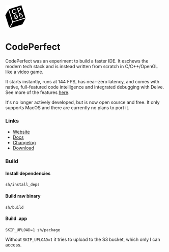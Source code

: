 <img src="logo.png" width="64">

# CodePerfect

CodePerfect was an experiment to build a faster IDE. It eschews the modern tech
stack and is instead written from scratch in C/C++/OpenGL like a video game.

It starts instantly, runs at 144 FPS, has near-zero latency, and comes with
native, full-featured code intelligence and integrated debugging with Delve.
See more of the features [here](https://docs.codeperfect95.com).

It's no longer actively developed, but is now open source and free. It only
supports MacOS and there are currently no plans to port it.

### Links

- [Website](https://codeperfect95.com)
- [Docs](https://docs.codeperfect95.com)
- [Changelog](https://docs.codeperfect95.com/changelog)
- [Download](https://codeperfect95.com/download)

### Build

#### Install dependencies

```
sh/install_deps
```

#### Build raw binary

```
sh/build
```

#### Build .app

```
SKIP_UPLOAD=1 sh/package
```

Without `SKIP_UPLOAD=1` it tries to upload to the S3 bucket, which only I can
access.
